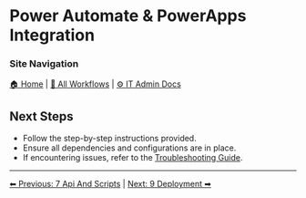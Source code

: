 <!-- description: Documentation about Power Automate & PowerApps Integration for Your Organization. -->

# Power Automate & PowerApps Integration

### Site Navigation
[🏠 Home](../../README.md) | [📂 All Workflows](../../users/users.md) | [⚙ IT Admin Docs](../../it-admins/README.md)

## Next Steps
- Follow the step-by-step instructions provided.
- Ensure all dependencies and configurations are in place.
- If encountering issues, refer to the [Troubleshooting Guide](10-troubleshooting.md).

---

[⬅ Previous: 7 Api And Scripts](7-api-and-scripts.md) | [Next: 9 Deployment ➡](9-deployment.md)